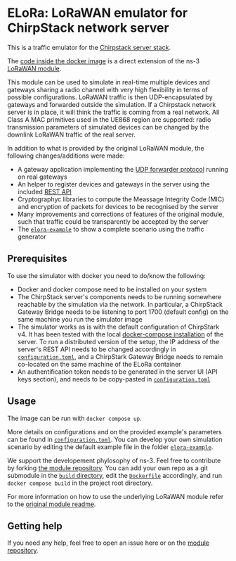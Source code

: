 # ELoRa: LoRaWAN emulator for ChirpStack network server #

This is a traffic emulator for the [Chirpstack server stack](https://www.chirpstack.io/ "ChirpStack, open-source LoRaWAN® Network Server"). 

The [code inside the docker image](https://github.com/non-det-alle/lorawan.git) is a direct extension of the ns-3 [LoRaWAN module](https://github.com/signetlabdei/lorawan "LoRaWAN ns-3 module").

This module can be used to simulate in real-time multiple devices and gateways sharing a radio channel with very high flexibility in terms of possible configurations. LoRaWAN traffic is then UDP-encapsulated by gateways and forwarded outside the simulation. If a Chirpstack network server is in place, it will think the traffic is coming from a real network. All Class A MAC primitives used in the UE868 region are supported: radio transmission parameters of simulated devices can be changed by the downlink LoRaWAN traffic of the real server. 

In addition to what is provided by the original LoRaWAN module, the following changes/additions were made:

* A gateway application implementing the [UDP forwarder protocol](https://github.com/Lora-net/packet_forwarder/blob/master/PROTOCOL.TXT "Semtech packet forwarder implementation") running on real gateways
* An helper to register devices and gateways in the server using the included [REST API](https://github.com/chirpstack/chirpstack-rest-api "ChirpStack gRPC to REST API proxy")
* Cryptographyc libraries to compute the Meassage Integrity Code (MIC) and encryption of packets for devices to be recognised by the server
* Many improvements and corrections of features of the original module, such that traffic could be transparently be accepted by the server
* The [`elora-example`](/elora-example/) to show a complete scenario using the traffic generator

## Prerequisites ##

To use the simulator with docker you need to do/know the following:

* Docker and docker compose need to be installed on your system
* The ChirpStack server's components needs to be running somewhere reachable by the simulation via the network. In particular, a ChirpStack Gateway Bridge needs to be listening to port 1700 (default config) on the same machine you run the simulator image
* The simulator works as is with the default configuration of ChirpStark v4. It has been tested with the local [docker-compose installation](https://www.chirpstack.io/docs/getting-started/docker.html "Chirpstack docs: Quickstart Docker Compose") of the server. To run a distributed version of the setup, the IP address of the server's REST API needs to be changed accordingly in [`configuration.toml`](/configuration.toml), and a ChirpStark Gateway Bridge needs to remain co-located on the same machine of the ELoRa container
* An authentification token needs to be generated in the server UI (API keys section), and needs to be copy-pasted in [`configuration.toml`](/configuration.toml)

## Usage ##

The image can be run with `docker compose up`.

More details on configurations and on the provided example's parameters can be found in [`configuration.toml`](/configuration.toml). You can develop your own simulation scenario by editing the default example file in the folder [`elora-example`](/elora-example/).

We support the developement phylosophy of ns-3. Feel free to contribute by forking [the module repository](https://github.com/non-det-alle/lorawan.git). You can add your own repo as a git submodule in the [`build` directory](/build/), edit the [`Dockerfile`](/build/Dockerfile) accordingly, and run `docker compose build` in the project root directory.

For more information on how to use the underlying LoRaWAN module refer to the [original module readme](https://github.com/signetlabdei/lorawan/blob/e8f7a21044418e92759d5c7c4bcab147cdaf05b3/README.md "LoRaWAN ns-3 module README").

## Getting help ##

If you need any help, feel free to open an issue here or on the [module repository](https://github.com/non-det-alle/lorawan.git).
